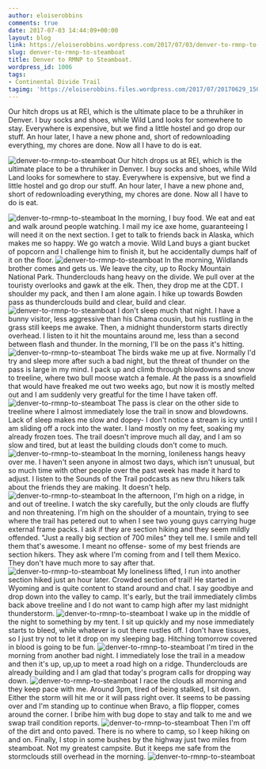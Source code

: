 ```yaml
---
author: eloiserobbins
comments: true
date: 2017-07-03 14:44:09+00:00
layout: blog
link: https://eloiserobbins.wordpress.com/2017/07/03/denver-to-rmnp-to-steamboat/
slug: denver-to-rmnp-to-steamboat
title: Denver to RMNP to Steamboat.
wordpress_id: 1006
tags:
- Continental Divide Trail
tagimg: 'https://eloiserobbins.files.wordpress.com/2017/07/20170629_150419.jpg'
---
```


Our hitch drops us at REI, which is the ultimate place to be a thruhiker in Denver. I buy socks and shoes, while Wild Land looks for somewhere to stay. Everywhere is expensive, but  we find a little hostel and go drop our stuff. An hour later, I have a new phone and, short of redownloading everything, my chores are done. Now all I have to do is eat.


![denver-to-rmnp-to-steamboat](https://eloiserobbins.files.wordpress.com/2017/07/20170629_150419.jpg)
Our hitch drops us at REI, which is the ultimate place to be a thruhiker in Denver. I buy socks and shoes, while Wild Land looks for somewhere to stay. Everywhere is expensive, but  we find a little hostel and go drop our stuff. An hour later, I have a new phone and, short of redownloading everything, my chores are done. Now all I have to do is eat.

![denver-to-rmnp-to-steamboat](https://eloiserobbins.files.wordpress.com/2017/07/20170629_152942.jpg)
In the morning, I buy food. We eat and eat and walk around people watching. I mail my ice axe home, guaranteeing I will need it on the next section. I get to talk to friends back in Alaska, which makes me so happy. We go watch a movie. Wild Land buys a giant bucket of popcorn and I challenge him to finish it, but he accidentally dumps half of it on the floor. 
![denver-to-rmnp-to-steamboat](https://eloiserobbins.files.wordpress.com/2017/07/20170629_154538.jpg)
In the morning, Wildlands brother comes and gets us. We leave the city, up to Rocky Mountain National Park. Thunderclouds hang heavy on the divide. We pull over at the touristy overlooks and gawk at the elk. Then, they drop me at the CDT. I shoulder my pack, and then I am alone again. I hike up towards Bowden pass as thunderclouds build and clear, build and clear.
![denver-to-rmnp-to-steamboat](https://eloiserobbins.files.wordpress.com/2017/07/20170629_160137.jpg)
I don't sleep much that night. I have a bunny visitor, less aggressive than his Chama cousin, but his rustling in the grass still keeps me awake. Then, a midnight thunderstorm starts directly overhead. I listen to it hit the mountains around me, less than a second between flash and thunder. In the morning, I'll be on the pass it's hitting.
![denver-to-rmnp-to-steamboat](https://eloiserobbins.files.wordpress.com/2017/07/20170630_073611.jpg)
The birds wake me up at five. Normally I'd try and sleep more after such a bad night, but the threat of thunder on the pass is large in my mind. I pack up and climb through blowdowns and snow to treeline, where two bull moose watch a female. At the pass is a snowfield that would have freaked me out two weeks ago, but now it is mostly melted out and I am suddenly very greatful for the time I have taken off.
![denver-to-rmnp-to-steamboat](https://eloiserobbins.files.wordpress.com/2017/07/20170630_095513.jpg)
The pass is clear on the other side to treeline where I almost immediately lose the trail in snow and blowdowns. Lack of sleep makes me slow and dopey- I don't notice a stream is icy until I am sliding off a rock into the water. I land mostly on my feet, soaking my already frozen toes. The trail doesn't improve much all day, and I am so slow and tired, but at least the building clouds don't come to much.
![denver-to-rmnp-to-steamboat](https://eloiserobbins.files.wordpress.com/2017/07/20170701_134921.jpg)
In the morning, lonileness hangs heavy over me. I haven't seen anyone in almost two days, which isn't unusual, but so much time with other people over the past week has made it hard to adjust. I listen to the Sounds of the Trail podcasts as new thru hikers talk about the friends they are making. It doesn't help.
![denver-to-rmnp-to-steamboat](https://eloiserobbins.files.wordpress.com/2017/07/20170701_140141.jpg)
In the afternoon, I'm high on a ridge, in and out of treeline. I watch the sky carefully, but the only clouds are fluffy and non threatening. I'm high on the shoulder of a mountain, trying to see where the trail has petered out to when I see two young guys carrying huge external frame packs. I ask if they are section hiking and they seem mildly offended. "Just a really big section of 700 miles" they tell me. I smile and tell them that's  awesome. I meant no offense- some of my best friends are section hikers. They ask where I'm coming from and I tell them Mexico. They don't have much more to say after that.
![denver-to-rmnp-to-steamboat](https://eloiserobbins.files.wordpress.com/2017/07/20170701_155100.jpg)
My loneliness lifted, I run into another section hiked just an hour later. Crowded section of trail! He started in Wyoming and is quite content to stand around and chat. I say goodbye and drop down into the valley to camp. It's early, but the trail immediately climbs back above treeline and I do not want to camp high after my last midnight thunderstorm.
![denver-to-rmnp-to-steamboat](https://eloiserobbins.files.wordpress.com/2017/07/20170701_164359.jpg)
I wake up in the middle of the night to something by my tent. I sit up quickly and my nose immediately starts to bleed, while whatever is out there rustles off. I don't have tissues, so I just try not to let it drop on my sleeping bag. Hitching tomorrow covered in blood is going to be fun.
![denver-to-rmnp-to-steamboat](https://eloiserobbins.files.wordpress.com/2017/07/20170702_080257.jpg)
I'm tired in the morning from another bad night. I immediately lose the trail in a meadow and then it's up, up,up to meet a road high on a ridge. Thunderclouds are already building and I am glad that today's program calls for dropping way down.
![denver-to-rmnp-to-steamboat](https://eloiserobbins.files.wordpress.com/2017/07/20170702_083306.jpg)
I race the clouds all morning and they keep pace with me. Around 3pm, tired of being stalked, I sit down. Either the storm will hit me or it will pass right over. It seems to be passing over and I'm standing up to continue when Bravo, a flip flopper, comes around the corner. I bribe him with bug dope to stay and talk to me and we swap trail condition reports.
![denver-to-rmnp-to-steamboat](https://eloiserobbins.files.wordpress.com/2017/07/20170702_131521.jpg)
Then I'm off of the dirt and onto paved. There is no where to camp, so I keep hiking on and on. Finally, I stop in some bushes by the highway just two miles from steamboat. Not my greatest campsite. But it keeps me safe from the stormclouds still overhead in the morning. 
![denver-to-rmnp-to-steamboat](https://eloiserobbins.files.wordpress.com/2017/07/20170702_100644.jpg)
